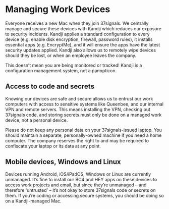 # Managing Work Devices

Everyone receives a new Mac when they join 37signals. We centrally manage and secure these devices with Kandji which reduces our exposure to security incidents. Kandji applies a standard configuration to every device (e.g. enable disk encryption, firewall, password rules), it installs essential apps (e.g. EncryptMe), and it will ensure the apps have the latest security updates applied. Kandji also allows us to remotely wipe devices should they be lost, or when an employee leaves the company.

This doesn’t mean you are being monitored or tracked! Kandji is a configuration management system, not a panopticon.

## Access to code and secrets

Knowing our devices are safe and secure allows us to entrust our work computers with access to sensitive systems like Queenbee, and our internal VPN and remote servers. This means installing the VPN, checking out 37signals code, and storing secrets must only be done on a managed work device, not a personal device.

Please do not keep any personal data on your 37signals-issued laptop. You should maintain a separate, personally-owned machine if you need a home computer. The company reserves the right to and may be required to confiscate your laptop or its data at any point.

## Mobile devices, Windows and Linux

Devices running Android, iOS/iPadOS, Windows or Linux are currently unmanaged. It’s fine to install our BC4 and HEY apps on these devices to access work projects and email, but since they’re unmanaged – and therefore ‘untrusted’ – it’s not okay to store 37signals code or secrets on them. If you’re coding or accessing secure systems, you should be doing so on a Kandji-managed Mac.
